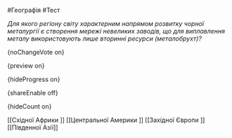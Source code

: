 #Географія #Тест

*Для якого регіону світу характерним напрямом розвитку чорної металургії є створення мережі невеликих заводів, що для виплавлення металу використовують лише вторинні ресурси (металобрухт)?*

{noChangeVote on}

{preview on}

{hideProgress on}

{shareEnable off}

{hideCount on}

[[Східної Африки ]]
[[Центральної Америки ]]
[[Західної Європи ]]
[[Південної Азії]]

